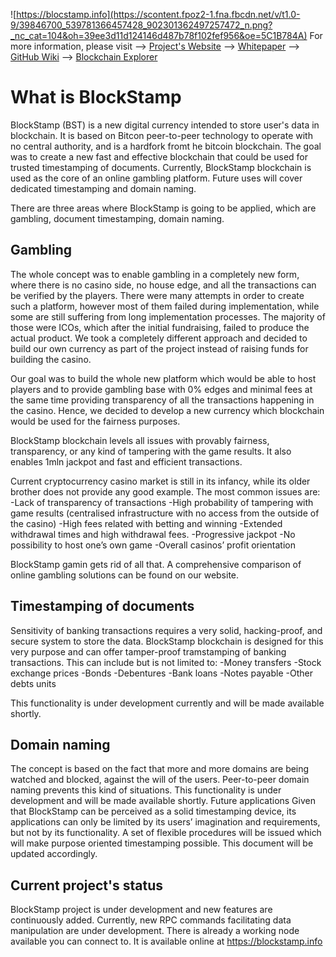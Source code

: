 ![https://blocstamp.info](https://scontent.fpoz2-1.fna.fbcdn.net/v/t1.0-9/39846700_539781366457428_902301362497257472_n.png?_nc_cat=104&oh=39ee3d11d124146d487b78f102fef956&oe=5C1B784A)
For more information, please visit --> [Project's Website](blockstamp.info)  --> [Whitepaper](https://whitepaper.blockstamp.info)  --> [GitHub Wiki](https://github.com/BlockStamp/bst/wiki)  --> [Blockchain Explorer](https://explorer.blockstamp.info)

# What is BlockStamp

BlockStamp (BST) is a new digital currency intended to store user's data in blockchain. It is based on Bitcon peer-to-peer technology to operate with no central authority, and is a hardfork fromt he bitcoin blockchain. The goal was to create a new fast and effective blockchain that could be used for trusted timestamping of documents. Currently, BlockStamp blockchain is used as the core of an online gambling platform. Future uses will cover dedicated timestamping and domain naming. 

There are three areas where BlockStamp is going to be applied, which are gambling, document timestamping, domain naming. 

## Gambling
The whole concept was to enable gambling in a completely new form, where there is no casino side, no house edge, and all the transactions can be verified by the players. 
There were many attempts in order to create such a platform, however most of them failed during implementation, while some are still suffering from long implementation processes. The majority of those were ICOs, which after the initial fundraising, failed to produce the actual product. We took a completely different approach and decided to build our own currency as part of the project instead of raising funds for building the casino. 

Our goal was to build the whole new platform which would be able to host players and to provide gambling base with 0% edges and minimal fees at the same time providing transparency of all the transactions happening in the casino. Hence, we decided to develop a new currency which blockchain would be used for the fairness purposes. 

BlockStamp blockchain levels all issues with provably fairness, transparency, or any kind of tampering with the game results. It also enables 1mln jackpot and fast and efficient transactions. 

Current cryptocurrency casino market is still in its infancy, while its older brother does not provide any good example. The most common issues are:
-Lack of transparency of transactions
-High probability of tampering with game results (centralised infrastructure with no access from the outside of the casino)
-High fees related with betting and winning
-Extended withdrawal times and high withdrawal fees. 
-Progressive jackpot 
-No possibility to host one’s own game
-Overall casinos’ profit orientation

BlockStamp gamin gets rid of all that. A comprehensive comparison of online gambling solutions can be found on our website.

## Timestamping of documents
Sensitivity of banking transactions requires a very solid, hacking-proof, and secure system to store the data. BlockStamp blockchain is designed for this very purpose and can offer tamper-proof tramstamping of banking transactions. This can include but is not limited to:
-Money transfers
-Stock exchange prices 
-Bonds
-Debentures
-Bank loans
-Notes payable
-Other debts units
	
This functionality is under development currently and will be made available shortly. 

## Domain naming
The concept is based on the fact that more and more domains are being watched and blocked, against the will of the users. Peer-to-peer domain naming prevents this kind of situations. This functionality is under development and will be made available shortly. 
Future applications
Given that BlockStamp can be perceived as a solid timestamping device, its applications can only be limited by its users’ imagination and requirements, but not by its functionality. A set of flexible procedures will be issued which will make purpose oriented timestamping possible. This document will be updated accordingly. 


## Current project's status

BlockStamp project is under development and new features are continuously added. Currently, new RPC commands facilitating data manipulation are under development. There is already a working node available you can connect to. It is available online at https://blockstamp.info 
